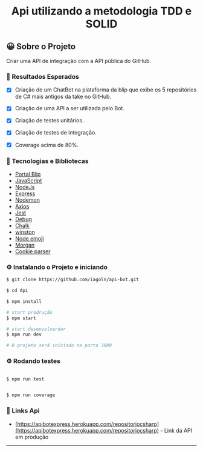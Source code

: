 <h1 align="center"> Api utilizando a metodologia TDD e SOLID</h1>


<h2> 😀  Sobre o Projeto </h2>
Criar uma API de integração com a API pública do GitHub.

<h3>🎯 Resultados Esperados  </h3>

- [X] Criação de um ChatBot na plataforma da blip que exibe os 5 repositórios de C\# mais antigos da take no GitHub.
- [X] Criação de uma API a ser utilizada pelo Bot.
- [X] Criação de testes unitários.
- [X] Criação de testes de integração.
- [X] Coverage acima de 80%.


<h3> 🧰  Tecnologias e Bibliotecas</h3>

* [Portal Blip](https://account.blip.ai/login)
* [JavaScript](https://developer.mozilla.org/pt-BR/docs/Learn/JavaScript)
* [NodeJs](https://nodejs.org/en/)
* [Express](https://expressjs.com/pt-br/)
* [Nodemon](https://www.npmjs.com/package/nodemon)
* [Axios](https://www.npmjs.com/package/axios)
* [Jest](https://www.npmjs.com/package/jest)
* [Debug](https://www.npmjs.com/package/debug)
* [Chalk](https://www.npmjs.com/package/chalk)
* [winston](https://www.npmjs.com/package/winston)
* [Node emoji](https://www.npmjs.com/package/node-emoji)
* [Morgan](https://www.npmjs.com/package/morgan)
* [Cookie parser](https://www.npmjs.com/package/cookie-parser)


<h3> ⚙️ Instalando o Projeto e iniciando </h3>

```bash
$ git clone https://github.com/iagoln/api-bot.git

$ cd Api

$ npm install

# start prodrução
$ npm start 

# start desenvolverdor
$ npm run dev 

# O projeto será iniciado na porta 3000 

```
<h3> ⚙️ Rodando testes </h3>

```bash

$ npm run test


$ npm run coverage 

```

<h3 > 🔗 Links Api </h3>

* [https://apibotexpress.herokuapp.com/repositoriocsharp](https://apibotexpress.herokuapp.com/repositoriocsharp) - Link da API em produção


---
